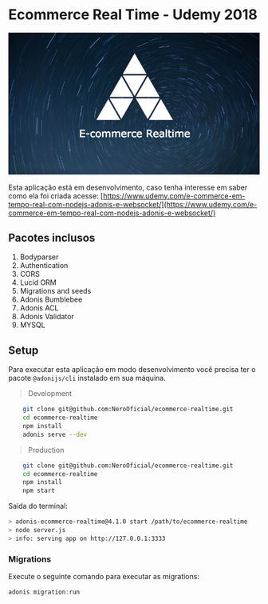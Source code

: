 # Ecommerce Real Time - Udemy 2018

![E-Commerce Real Time Com Adonis, Node.js e MySQL](thumbnail.jpg)

Esta aplicação está em desenvolvimento, caso tenha interesse em saber como ela foi criada acesse: [https://www.udemy.com/e-commerce-em-tempo-real-com-nodejs-adonis-e-websocket/](https://www.udemy.com/e-commerce-em-tempo-real-com-nodejs-adonis-e-websocket/)

## Pacotes inclusos

1. Bodyparser
2. Authentication
3. CORS
4. Lucid ORM
5. Migrations and seeds
6. Adonis Bumblebee
7. Adonis ACL
8. Adonis Validator
9. MYSQL

## Setup

Para executar esta aplicação em modo desenvolvimento você precisa ter o pacote `@adonijs/cli` instalado em sua máquina.

> Development

```bash
    git clone git@github.com:NeroOficial/ecommerce-realtime.git
    cd ecommerce-realtime
    npm install
    adonis serve --dev
```

> Production

```bash
    git clone git@github.com:NeroOficial/ecommerce-realtime.git
    cd ecommerce-realtime
    npm install
    npm start
```

Saída do terminal:

```bash
> adonis-ecommerce-realtime@4.1.0 start /path/to/ecommerce-realtime
> node server.js
> info: serving app on http://127.0.0.1:3333
```

### Migrations

Execute o seguinte comando para executar as migrations:

```js
adonis migration:run
```
